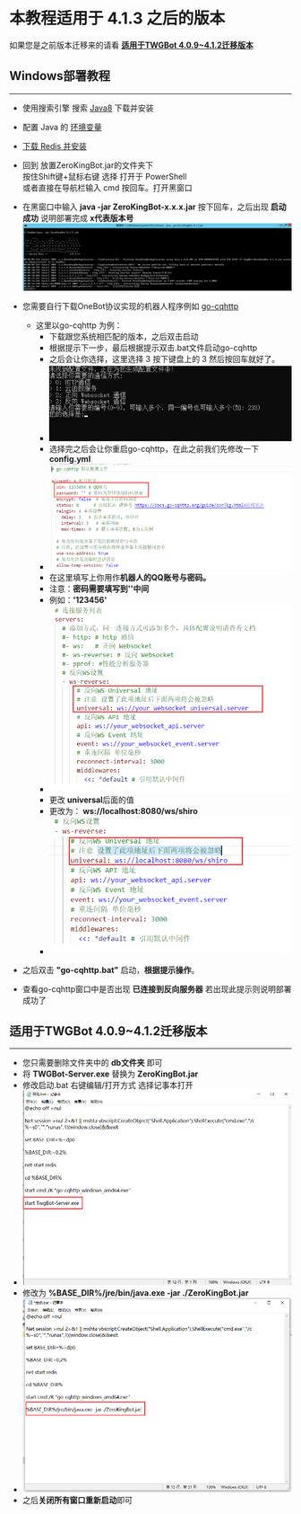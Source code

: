 # 本教程适用于 4.1.3 之后的版本
如果您是之前版本迁移来的请看 <a href="#适用于twgbot-409412迁移版本">**适用于TWGBot 4.0.9~4.1.2迁移版本**</a>
  
Windows部署教程
---
---
- 使用搜索引擎 搜索 [Java8](https://www.java.com/zh-CN/) 下载并安装
- 配置 Java 的 [环境变量](https://zhuanlan.zhihu.com/p/146558611)
- [下载 Redis 并安装](https://redis.com.cn/redis-installation.html)
- 回到 放置ZeroKingBot.jar的文件夹下 <br/>
  按住Shift键+鼠标右键 选择 打开于 PowerShell<br/>
  或者直接在导航栏输入 cmd 按回车。打开黑窗口
- 在黑窗口中输入 **java -jar ZeroKingBot-x.x.x.jar** 按下回车，之后出现 **启动成功** 说明部署完成 **x代表版本号**
  ![](../.github/image/winJar.png)

- 您需要自行下载OneBot协议实现的机器人程序例如 [go-cqhttp](https://github.com/Mrs4s/go-cqhttp/releases)
  - 这里以go-cqhttp 为例：
     - 下载跟您系统相匹配的版本，之后双击启动
     - 根据提示下一步，最后根据提示双击.bat文件启动go-cqhttp
     - 之后会让你选择，这里选择 3  按下键盘上的 3 然后按回车就好了。
     - ![](../.github/image/go-cqhttp-config.png)
     - 选择完之后会让你重启go-cqhttp，在此之前我们先修改一下 **config.yml**
     - ![](../.github/image/go-cqhttp-up.png)
     - 在这里填写上你用作**机器人的QQ账号与密码。**
     - 注意：**密码需要填写到''中间**
     - 例如：**'123456'**
     - ![](../.github/image/go-cqhttp-ws.png)
     - 更改 **universal**后面的值
     - 更改为： **ws://localhost:8080/ws/shiro**
     - ![](../.github/image/go-cqhttp-lows.png)
- 之后双击 **"go-cqhttp.bat"** 启动，**根据提示操作**。
- 查看go-cqhttp窗口中是否出现 **已连接到反向服务器** 若出现此提示则说明部署成功了

适用于TWGBot 4.0.9~4.1.2迁移版本
---
---
- 您只需要删除文件夹中的 **db文件夹**  即可
- 将 **TWGBot-Server.exe**  替换为 **ZeroKingBot.jar** 
- 修改启动.bat 右键编辑/打开方式 选择记事本打开
- ![](../.github/image/up.png)
- 修改为 **%BASE_DIR%/jre/bin/java.exe -jar ./ZeroKingBot.jar**
- ![](../.github/image/upd.png)
- 之后**关闭所有窗口重新启动**即可

